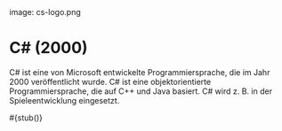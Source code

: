 <div class='meta'>
image: cs-logo.png
</div>

# C&#35; (2000)

<p class='abstract'>
C# ist eine von Microsoft entwickelte Programmiersprache, die im Jahr 2000 veröffentlicht wurde. C# ist eine objektorientierte Programmiersprache, die auf C++ und Java basiert. C# wird z. B. in der Spieleentwicklung eingesetzt.
</p>

<div class='alert alert-warning'>#{stub()}</div>
